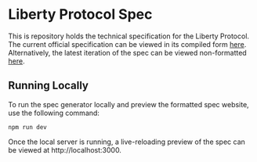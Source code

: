 # Liberty Protocol Spec

This is repository holds the technical specification for the Liberty Protocol.
The current official specification can be viewed in its compiled form [here](TBD).
Alternatively, the latest iteration of the spec can be viewed non-formatted [here](tree/main/pages).

## Running Locally

To run the spec generator locally and preview the formatted spec website, use the following command:

```
npm run dev
```

Once the local server is running, a live-reloading preview of the spec can be viewed at http://localhost:3000.
